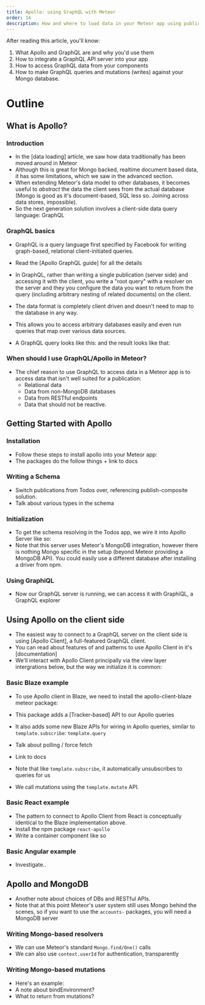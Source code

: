 ```yaml
---
title: Apollo: using GraphQL with Meteor
order: 14
description: How and where to load data in your Meteor app using publications and subscriptions.
---
```


After reading this article, you'll know:

1. What Apollo and GraphQL are and why you'd use them
1. How to integrate a GraphQL API server into your app
1. How to access GraphQL data from your components
1. How to make GraphQL queries and mutations (writes) against your Mongo database.

# Outline

## What is Apollo?

### Introduction

 - In the [data loading] article, we saw how data traditionally has been moved around in Meteor
 - Although this is great for Mongo backed, realtime document based data, it has some limitations, which we saw in the advanced section.
 - When extending Meteor's data model to other databases, it becomes useful to *abstract* the data the client sees from the actual database (Mongo is good as it's document-based, SQL less so. Joining across data stores, impossible).
 - So the next generation solution involves a client-side data query language: GraphQL

### GraphQL basics

 - GraphQL is a query language first specified by Facebook for writing graph-based, relational client-initiated queries.
 - Read the [Apollo GraphQL guide] for all the details
 - In GraphQL, rather than writing a single publication (server side) and accessing it with the client, you write a "root query" with a resolver on the server and they you configure the data you want to return from the query (including arbitrary nesting of related documents) on the client.
 - The data format is completely client driven and doesn't need to map to the database in any way.
 - This allows you to access arbitrary databases easily and even run queries that map over various data sources.

 - A GraphQL query looks like this: and the result looks like that:

### When should I use GraphQL/Apollo in Meteor?

 - The chief reason to use GraphQL to access data in a Meteor app is to access data that isn't well suited for a publication:
   - Relational data
   - Data from non-MongoDB databases
   - Data from RESTful endpoints
   - Data that should not be reactive.

## Getting Started with Apollo

### Installation

 - Follow these steps to install apollo into your Meteor app:
 - The packages do the follow things + link to docs

### Writing a Schema

 - Switch publications from Todos over, referencing publish-composite solution.
 - Talk about various types in the schema

### Initialization

 - To get the schema resolving in the Todos app, we wire it into Apollo Server like so:
 - Note that this server uses Meteor's MongoDB integration, however there is nothing Mongo specific in the setup (beyond Meteor providing a MongoDB API). You could easily use a different database after installing a driver from npm.

### Using GraphiQL

 - Now our GraphQL server is running, we can access it with GraphiQL, a GraphQL explorer

## Using Apollo on the client side

 - The easiest way to connect to a GraphQL server on the client side is using [Apollo Client], a full-featured GraphQL client.
 - You can read about features of and patterns to use Apollo Client in it's [documentation]
 - We'll interact with Apollo Client principally via the view layer intergrations below, but the way we initialize it is common:

### Basic Blaze example

 - To use Apollo client in Blaze, we need to install the apollo-client-blaze meteor package:

 - This package adds a [Tracker-based] API to our Apollo queries

 - It also adds some new Blaze APIs for wiring in Apollo queries, similar to `template.subscribe`: `template.query`
  - Talk about polling / force fetch
  - Link to docs
  - Note that like `template.subscribe`, it automatically unsubscribes to queries for us

 - We call mutations using the `template.mutate` API.

### Basic React example

 - The pattern to connect to Apollo Client from React is conceptually identical to the Blaze implementation above.
 - Install the npm package `react-apollo`
 - Write a container component like so

### Basic Angular example

 - Investigate..

## Apollo and MongoDB

 - Another note about choices of DBs and RESTful APIs.
 - Note that at this point Meteor's user system still uses Mongo behind the scenes, so if you want to use the `accounts-` packages, you will need a MongoDB server

### Writing Mongo-based resolvers

 - We can use Meteor's standard `Mongo.find/One()` calls
 - We can also use `context.userId` for authentication, transparently

### Writing Mongo-based mutations

 - Here's an example:
 - A note about bindEnvironment?
 - What to return from mutations?
